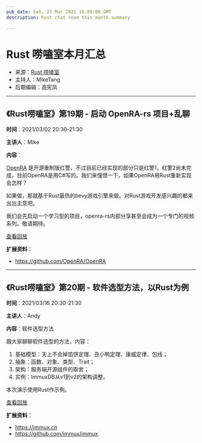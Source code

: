 ```yaml
---
pub_date: Sat, 27 Mar 2021 16:00:00 GMT
description: Rust chat room this month summary

---
```


# Rust 唠嗑室本月汇总

- 来源：[Rust 唠嗑室](https://space.bilibili.com/25566598)
- 主持人：MikeTang
- 后期编辑：高宪凤

---
## 《Rust唠嗑室》第19期 - 启动 OpenRA-rs 项目+乱聊

**时间**：2021/03/02 20:30-21:30

**主讲人**：Mike

**内容**：

[OpenRA](https://github.com/OpenRA/OpenRA) 是开源重制版红警，不过目前已经实现的部分只是红警1，红警2尚未完成。目前OpenRA是用C#写的。我们来憧憬一下，如果OpenRA用Rust重新实现会怎样？

如果做，那就基于Rust最热的bevy游戏引擎来做。对Rust游戏开发感兴趣的都来出出主意吧。

我们会先启动一个学习型的项目，openra-rs内部分享甚至会成为一个专门的视频系列。敬请期待。

[查看回放](https://www.bilibili.com/video/BV1NU4y1p7B6)

**扩展资料**：

- https://github.com/OpenRA/OpenRA

---

## 《Rust唠嗑室》第20期 - 软件选型方法，以Rust为例

**时间**：2021/03/16 20:30-21:30

**主讲人**：Andy

**内容**：软件选型方法

跟大家聊聊软件选型的方法，内容：

1. 基础模型：天上不会掉馅饼定理、丑小鸭定理、康威定律、包线；
2. 抽象：函数、对象、类型、Trait；
3. 架构：服务端开源组件的取舍；
4. 实例：ImmuxDB从v1到v2的架构调整。

本次演示使用Rust作示例。

[查看回放](https://www.bilibili.com/video/BV1mN411Q7Mw)

**扩展资料**：
- https://immux.cn
- https://github.com/immux/immux